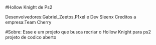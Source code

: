 #Hollow Knight de Ps2

Desenvolvedores:Gabriel_Zeetos,P1xel e Dev Sleenx
Creditos a empresa:Team Cherry

#Sobre:
Esse e um projeto que busca recriar o Hollow Knight para ps2 projeto de codico aberto
